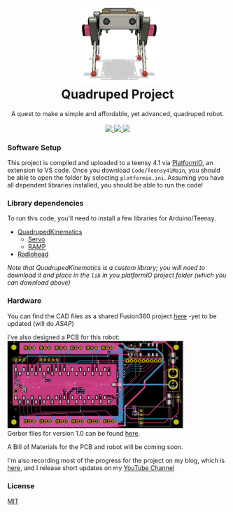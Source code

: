 <h1 align="center">
  <br>
  <a href="https://github.com/seanboe/QuadrupedProject"><img src="images/V1-1Front.png" alt="QuadrupedProject" width="200"></a>
  <br>
  Quadruped Project
  <br>
</h1>

<p align="center"> 
	A quest to make a simple and affordable, yet advanced, quadruped robot.
	<br>
	<br>
	<a href="https://github.com/seanboe/QuadrupedProject"> <img src="https://img.shields.io/badge/License-MIT-green.svg"> </a>
	<a href="https://github.com/seanboe/QuadrupedProject"> <img src="https://img.shields.io/badge/Maintained%3F-yes-orange.svg"> </a>
	<a href="https://github.com/seanboe/QuadrupedProject"> <img src="https://badges.frapsoft.com/os/v1/open-source.svg?v=103"> </a>
</p>

### Software Setup
This project is compiled and uploaded to a teensy 4.1 via [PlatformIO](https://platformio.org), an extension to VS code.
Once you download <code>Code/Teensy41Main</code>, you should be able to open the folder by selecting <code>platformio.ini</code>.
Assuming you have all dependent libraries installed, you should be able to run the code!


### Library dependencies
To run this code, you'll need to install a few libraries for Arduino/Teensy.
- [QuadrupedKinematics](https://github.com/seanboe/QuadrupedKinematics)
	- [Servo](https://www.arduino.cc/reference/en/libraries/servo/)
	- [RAMP](https://github.com/siteswapjuggler/RAMP)
- [Radiohead](https://github.com/adafruit/RadioHead)

<i>Note that QuadrupedKinematics is a custom library; you will need to download it and place in the <code>lib</code>
in you platformIO project folder (which you can download above)</i>

### Hardware
You can find the CAD files as a shared Fusion360 project [here](https://github.com/seanboe/QuadrupedProject) -yet to be updated (will do *ASAP*)

I've also designed a PCB for this robot: <br>
<img src="Hardware/PCBV1-0/layoutV1-0.png" height="200">
<br>
Gerber files for version 1.0 can be found <a href="Hardware">here</a>.

A Bill of Materials for the PCB and robot will be coming soon.


I'm also recording most of the progress for the project on my blog, which is [here](https://seanboe.github.io/blog/),
and I release short updates on my [YouTube Channel](https://www.youtube.com/channel/UCSMmECMAWD-FGQWWuThr7_w)

### License

<a href="LICENSE">MIT</a>